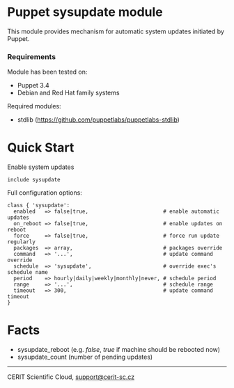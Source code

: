 # Puppet sysupdate module

This module provides mechanism for automatic system updates
initiated by Puppet.

### Requirements

Module has been tested on:

* Puppet 3.4
* Debian and Red Hat family systems

Required modules:

* stdlib (https://github.com/puppetlabs/puppetlabs-stdlib)

# Quick Start

Enable system updates

```puppet
include sysupdate
```

Full configuration options:

```puppet
class { 'sysupdate':
  enabled   => false|true,                        # enable automatic updates
  on_reboot => false|true,                        # enable updates on reboot
  force     => false|true,                        # force run update regularly
  packages  => array,                             # packages override
  command   => '...',                             # update command override
  schedule  => 'sysupdate',                       # override exec's schedule name
  period    => hourly|daily|weekly|monthly|never, # schedule period
  range     => '...',                             # schedule range
  timeout   => 300,                               # update command timeout
}
```

# Facts

* sysupdate\_reboot (e.g. *false*, *true* if machine should be rebooted now)
* sysupdate\_count (number of pending updates)

***

CERIT Scientific Cloud, <support@cerit-sc.cz>
